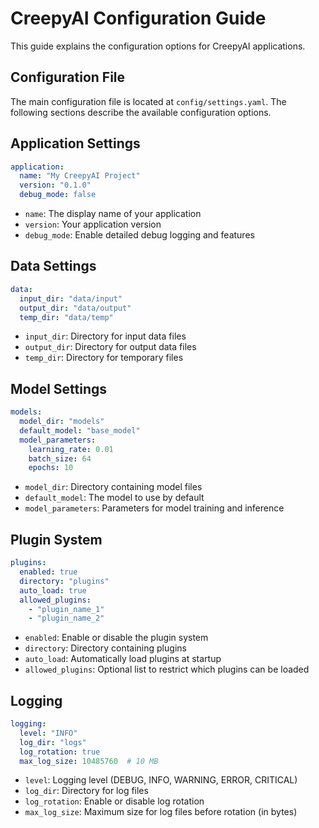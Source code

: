 # CreepyAI Configuration Guide

This guide explains the configuration options for CreepyAI applications.

## Configuration File

The main configuration file is located at `config/settings.yaml`. The following sections describe the available configuration options.

## Application Settings

```yaml
application:
  name: "My CreepyAI Project"
  version: "0.1.0"
  debug_mode: false
```

- `name`: The display name of your application
- `version`: Your application version
- `debug_mode`: Enable detailed debug logging and features

## Data Settings

```yaml
data:
  input_dir: "data/input"
  output_dir: "data/output"
  temp_dir: "data/temp"
```

- `input_dir`: Directory for input data files
- `output_dir`: Directory for output data files
- `temp_dir`: Directory for temporary files

## Model Settings

```yaml
models:
  model_dir: "models"
  default_model: "base_model"
  model_parameters:
    learning_rate: 0.01
    batch_size: 64
    epochs: 10
```

- `model_dir`: Directory containing model files
- `default_model`: The model to use by default
- `model_parameters`: Parameters for model training and inference

## Plugin System

```yaml
plugins:
  enabled: true
  directory: "plugins"
  auto_load: true
  allowed_plugins:
    - "plugin_name_1"
    - "plugin_name_2"
```

- `enabled`: Enable or disable the plugin system
- `directory`: Directory containing plugins
- `auto_load`: Automatically load plugins at startup
- `allowed_plugins`: Optional list to restrict which plugins can be loaded

## Logging

```yaml
logging:
  level: "INFO"
  log_dir: "logs"
  log_rotation: true
  max_log_size: 10485760  # 10 MB
```

- `level`: Logging level (DEBUG, INFO, WARNING, ERROR, CRITICAL)
- `log_dir`: Directory for log files
- `log_rotation`: Enable or disable log rotation
- `max_log_size`: Maximum size for log files before rotation (in bytes)
